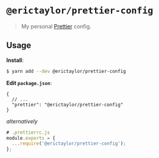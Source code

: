 # `@erictaylor/prettier-config`

> My personal [Prettier](https://prettier.io) config.

## Usage

**Install**:

```bash
$ yarn add --dev @erictaylor/prettier-config
```

**Edit `package.json`**:

```jsonc
{
  // ...
  "prettier": "@erictaylor/prettier-config"
}
```

_alternatively_

```js
# .prettierrc.js
module.exports = {
  ...require('@erictaylor/prettier-config');
};
```
